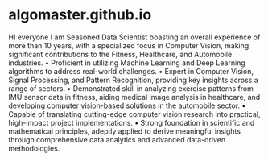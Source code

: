 # algomaster.github.io
HI everyone I am Seasoned Data Scientist boasting an overall experience of more
than 10 years, with a specialized focus in Computer Vision,
making significant contributions to the Fitness, Healthcare, and
Automobile industries.
• Proficient in utilizing Machine Learning and Deep Learning
algorithms to address real-world challenges.
• Expert in Computer Vision, Signal Processing, and Pattern
Recognition, providing key insights across a range of sectors.
• Demonstrated skill in analyzing exercise patterns from IMU
sensor data in fitness, aiding medical image analysis in
healthcare, and developing computer vision-based solutions in
the automobile sector.
• Capable of translating cutting-edge computer vision research
into practical, high-impact project implementations.
• Strong foundation in scientific and mathematical principles,
adeptly applied to derive meaningful insights through
comprehensive data analytics and advanced data-driven
methodologies.
